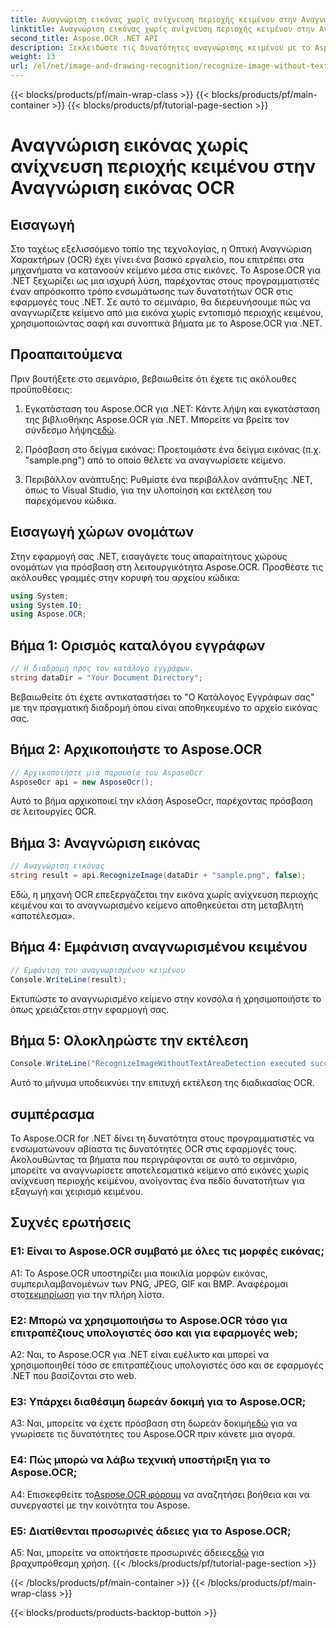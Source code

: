```yaml
---
title: Αναγνώριση εικόνας χωρίς ανίχνευση περιοχής κειμένου στην Αναγνώριση εικόνας OCR
linktitle: Αναγνώριση εικόνας χωρίς ανίχνευση περιοχής κειμένου στην Αναγνώριση εικόνας OCR
second_title: Aspose.OCR .NET API
description: Ξεκλειδώστε τις δυνατότητες αναγνώρισης κειμένου με το Aspose.OCR για .NET. Αναγνωρίστε κείμενο από εικόνες χωρίς κόπο.
weight: 13
url: /el/net/image-and-drawing-recognition/recognize-image-without-text-area-detection/
---
```


{{< blocks/products/pf/main-wrap-class >}}
{{< blocks/products/pf/main-container >}}
{{< blocks/products/pf/tutorial-page-section >}}

# Αναγνώριση εικόνας χωρίς ανίχνευση περιοχής κειμένου στην Αναγνώριση εικόνας OCR

## Εισαγωγή

Στο ταχέως εξελισσόμενο τοπίο της τεχνολογίας, η Οπτική Αναγνώριση Χαρακτήρων (OCR) έχει γίνει ένα βασικό εργαλείο, που επιτρέπει στα μηχανήματα να κατανοούν κείμενο μέσα στις εικόνες. Το Aspose.OCR για .NET ξεχωρίζει ως μια ισχυρή λύση, παρέχοντας στους προγραμματιστές έναν απρόσκοπτο τρόπο ενσωμάτωσης των δυνατοτήτων OCR στις εφαρμογές τους .NET. Σε αυτό το σεμινάριο, θα διερευνήσουμε πώς να αναγνωρίζετε κείμενο από μια εικόνα χωρίς εντοπισμό περιοχής κειμένου, χρησιμοποιώντας σαφή και συνοπτικά βήματα με το Aspose.OCR για .NET.

## Προαπαιτούμενα

Πριν βουτήξετε στο σεμινάριο, βεβαιωθείτε ότι έχετε τις ακόλουθες προϋποθέσεις:

1.  Εγκατάσταση του Aspose.OCR για .NET: Κάντε λήψη και εγκατάσταση της βιβλιοθήκης Aspose.OCR για .NET. Μπορείτε να βρείτε τον σύνδεσμο λήψης[εδώ](https://releases.aspose.com/ocr/net/).

2. Πρόσβαση στο δείγμα εικόνας: Προετοιμάστε ένα δείγμα εικόνας (π.χ. "sample.png") από το οποίο θέλετε να αναγνωρίσετε κείμενο.

3. Περιβάλλον ανάπτυξης: Ρυθμίστε ένα περιβάλλον ανάπτυξης .NET, όπως το Visual Studio, για την υλοποίηση και εκτέλεση του παρεχόμενου κώδικα.

## Εισαγωγή χώρων ονομάτων

Στην εφαρμογή σας .NET, εισαγάγετε τους απαραίτητους χώρους ονομάτων για πρόσβαση στη λειτουργικότητα Aspose.OCR. Προσθέστε τις ακόλουθες γραμμές στην κορυφή του αρχείου κώδικα:

```csharp
using System;
using System.IO;
using Aspose.OCR;
```

## Βήμα 1: Ορισμός καταλόγου εγγράφων

```csharp
// Η διαδρομή προς τον κατάλογο εγγράφων.
string dataDir = "Your Document Directory";
```

Βεβαιωθείτε ότι έχετε αντικαταστήσει το "Ο Κατάλογος Εγγράφων σας" με την πραγματική διαδρομή όπου είναι αποθηκευμένο το αρχείο εικόνας σας.

## Βήμα 2: Αρχικοποιήστε το Aspose.OCR

```csharp
// Αρχικοποιήστε μια παρουσία του AsposeOcr
AsposeOcr api = new AsposeOcr();
```

Αυτό το βήμα αρχικοποιεί την κλάση AsposeOcr, παρέχοντας πρόσβαση σε λειτουργίες OCR.

## Βήμα 3: Αναγνώριση εικόνας

```csharp
// Αναγνώριση εικόνας
string result = api.RecognizeImage(dataDir + "sample.png", false);
```

Εδώ, η μηχανή OCR επεξεργάζεται την εικόνα χωρίς ανίχνευση περιοχής κειμένου και το αναγνωρισμένο κείμενο αποθηκεύεται στη μεταβλητή «αποτέλεσμα».

## Βήμα 4: Εμφάνιση αναγνωρισμένου κειμένου

```csharp
// Εμφάνιση του αναγνωρισμένου κειμένου
Console.WriteLine(result);
```

Εκτυπώστε το αναγνωρισμένο κείμενο στην κονσόλα ή χρησιμοποιήστε το όπως χρειάζεται στην εφαρμογή σας.

## Βήμα 5: Ολοκληρώστε την εκτέλεση

```csharp
Console.WriteLine("RecognizeImageWithoutTextAreaDetection executed successfully");
```

Αυτό το μήνυμα υποδεικνύει την επιτυχή εκτέλεση της διαδικασίας OCR.

## συμπέρασμα

Το Aspose.OCR for .NET δίνει τη δυνατότητα στους προγραμματιστές να ενσωματώνουν αβίαστα τις δυνατότητες OCR στις εφαρμογές τους. Ακολουθώντας τα βήματα που περιγράφονται σε αυτό το σεμινάριο, μπορείτε να αναγνωρίσετε αποτελεσματικά κείμενο από εικόνες χωρίς ανίχνευση περιοχής κειμένου, ανοίγοντας ένα πεδίο δυνατοτήτων για εξαγωγή και χειρισμό κειμένου.

## Συχνές ερωτήσεις

### Ε1: Είναι το Aspose.OCR συμβατό με όλες τις μορφές εικόνας;

 A1: Το Aspose.OCR υποστηρίζει μια ποικιλία μορφών εικόνας, συμπεριλαμβανομένων των PNG, JPEG, GIF και BMP. Αναφέρομαι στο[τεκμηρίωση](https://reference.aspose.com/ocr/net/) για την πλήρη λίστα.

### Ε2: Μπορώ να χρησιμοποιήσω το Aspose.OCR τόσο για επιτραπέζιους υπολογιστές όσο και για εφαρμογές web;

A2: Ναι, το Aspose.OCR για .NET είναι ευέλικτο και μπορεί να χρησιμοποιηθεί τόσο σε επιτραπέζιους υπολογιστές όσο και σε εφαρμογές .NET που βασίζονται στο web.

### Ε3: Υπάρχει διαθέσιμη δωρεάν δοκιμή για το Aspose.OCR;

 A3: Ναι, μπορείτε να έχετε πρόσβαση στη δωρεάν δοκιμή[εδώ](https://releases.aspose.com/) για να γνωρίσετε τις δυνατότητες του Aspose.OCR πριν κάνετε μια αγορά.

### Ε4: Πώς μπορώ να λάβω τεχνική υποστήριξη για το Aspose.OCR;

 A4: Επισκεφθείτε το[Aspose.OCR φόρουμ](https://forum.aspose.com/c/ocr/16) να αναζητήσει βοήθεια και να συνεργαστεί με την κοινότητα του Aspose.

### Ε5: Διατίθενται προσωρινές άδειες για το Aspose.OCR;

 A5: Ναι, μπορείτε να αποκτήσετε προσωρινές άδειες[εδώ](https://purchase.aspose.com/temporary-license/) για βραχυπρόθεσμη χρήση.
{{< /blocks/products/pf/tutorial-page-section >}}

{{< /blocks/products/pf/main-container >}}
{{< /blocks/products/pf/main-wrap-class >}}

{{< blocks/products/products-backtop-button >}}
